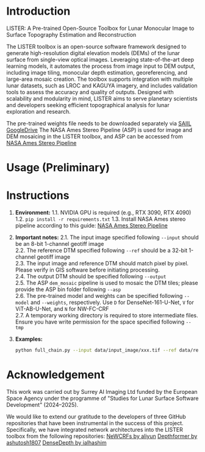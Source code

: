 # Introduction
LISTER: A Pre-trained Open-Source Toolbox for Lunar Monocular Image to Surface Topography Estimation and Reconstruction

The LISTER toolbox is an open-source software framework designed to generate high-resolution digital elevation models (DEMs) of the lunar surface from single-view optical images. Leveraging state-of-the-art deep learning models, it automates the process from image input to DEM output, including image tiling, monocular depth estimation, georeferencing, and large-area mosaic creation. The toolbox supports integration with multiple lunar datasets, such as LROC and KAGUYA imagery, and includes validation tools to assess the accuracy and quality of outputs. Designed with scalability and modularity in mind, LISTER aims to serve planetary scientists and developers seeking efficient topographical analysis for lunar exploration and research.

The pre-trained weights file needs to be downloaded separately via [SAIIL GoogleDrive](https://drive.google.com/drive/folders/1uQZtQKEiKxk3WJoZn2wMLVHRkegJQU6G?usp=sharing)
The NASA Ames Stereo Pipeline (ASP) is used for image and DEM mosaicing in the LISTER toolbox, and ASP can be accessed from [NASA Ames Stereo Pipeline](https://github.com/NeoGeographyToolkit/StereoPipeline)

# Usage (Preliminary)

# Instructions

1. **Environment:**
   1.1. NVIDIA GPU is required (e.g., RTX 3090, RTX 4090)
   1.2. `pip install -r requirements.txt`
   1.3. Install NASA Ames stereo pipeline according to this guide: [NASA Ames Stereo Pipeline](https://github.com/NeoGeographyToolkit/StereoPipeline)

2. **Important notes:**
   2.1. The input image specified following `--input` should be an 8-bit 1-channel geotiff image  
   2.2. The reference DTM specified following `--ref` should be a 32-bit 1-channel geotiff image  
   2.3. The input image and reference DTM should match pixel by pixel. Please verify in GIS software before initiating processing.  
   2.4. The output DTM should be specified following `--output`  
   2.5. The ASP `dem_mosaic` pipeline is used to mosaic the DTM tiles; please provide the ASP bin folder following `--asp`  
   2.6. The pre-trained model and weights can be specified following `--model` and `--weights`, respectively. Use `D` for DenseNet-161-U-Net, `V` for ViT-AB-U-Net, and `N` for NW-FC-CRF  
   2.7. A temporary working directory is required to store intermediate files. Ensure you have write permission for the space specified following `--tmp`

3. **Examples:**
   ```bash
   python full_chain.py --input data/input_image/xxx.tif --ref data/ref_dtm/yyy.tif --output data/output_dtm/zzz.tif --asp ~/Downloads/ASP/bin --model D --weights pre-trained-weights/mars-D.pth --tmp data/tmp_working_dir


# Acknowledgement
This work was carried out by Surrey AI Imaging Ltd funded by the European Space Agency under the programme of "Studies for Lunar Surface Software Development" (2024–2025).

We would like to extend our gratitude to the developers of three GitHub repositories that have been instrumental in the success of this project. Specifically, we have integrated network architectures into the LISTER toolbox from the following repositories:
[NeWCRFs by aliyun](https://github.com/aliyun/NeWCRFs)
[Depthformer by ashutosh1807](https://github.com/ashutosh1807/Depthformer/tree/main)
[DenseDepth by ialhashim](https://github.com/ialhashim/DenseDepth)
